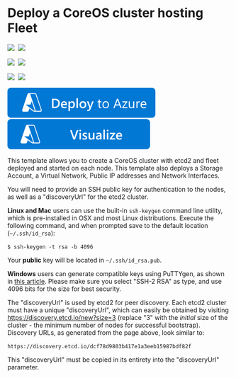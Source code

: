 # Deploy a CoreOS cluster hosting Fleet

<IMG SRC="https://azurequickstartsservice.blob.core.windows.net/badges/coreos-with-fleet-multivm/PublicLastTestDate.svg" />&nbsp;
<IMG SRC="https://azurequickstartsservice.blob.core.windows.net/badges/coreos-with-fleet-multivm/PublicDeployment.svg" />&nbsp;

<IMG SRC="https://azurequickstartsservice.blob.core.windows.net/badges/coreos-with-fleet-multivm/FairfaxLastTestDate.svg" />&nbsp;
<IMG SRC="https://azurequickstartsservice.blob.core.windows.net/badges/coreos-with-fleet-multivm/FairfaxDeployment.svg" />&nbsp;

<IMG SRC="https://azurequickstartsservice.blob.core.windows.net/badges/coreos-with-fleet-multivm/BestPracticeResult.svg" />&nbsp;
<IMG SRC="https://azurequickstartsservice.blob.core.windows.net/badges/coreos-with-fleet-multivm/CredScanResult.svg" />&nbsp;

[![Deploy to Azure](https://raw.githubusercontent.com/Azure/azure-quickstart-templates/master/1-CONTRIBUTION-GUIDE/images/deploytoazure.svg)](https://portal.azure.com/#create/Microsoft.Template/uri/https%3A%2F%2Fraw.githubusercontent.com%2FAzure%2Fazure-quickstart-templates%2Fmaster%2Fcoreos-with-fleet-multivm%2Fazuredeploy.json)
[![Visualize](https://raw.githubusercontent.com/Azure/azure-quickstart-templates/master/1-CONTRIBUTION-GUIDE/images/visualizebutton.svg)](http://armviz.io/#/?load=https%3A%2F%2Fraw.githubusercontent.com%2FAzure%2Fazure-quickstart-templates%2Fmaster%2Fcoreos-with-fleet-multivm%2Fazuredeploy.json)


This template allows you to create a CoreOS cluster with etcd2 and fleet deployed and started on each node. This template also deploys a Storage Account, a Virtual Network, Public IP addresses and Network Interfaces.

You will need to provide an SSH public key for authentication to the nodes, as well as a "discoveryUrl" for the etcd2 cluster.

**Linux and Mac** users can use the built-in `ssh-keygen` command line utility, which is pre-installed in OSX and most Linux distributions. Execute the following command, and when prompted save to the default location (`~/.ssh/id_rsa`):

    $ ssh-keygen -t rsa -b 4096

Your **public** key will be located in `~/.ssh/id_rsa.pub`.

**Windows** users can generate compatible keys using PuTTYgen, as shown in [this article](https://winscp.net/eng/docs/ui_puttygen). Please make sure you select "SSH-2 RSA" as type, and use 4096 bits for the size for best security.

The "discoveryUrl" is used by etcd2 for peer discovery. Each etcd2 cluster must have a unique "discoveryUrl", which can easily be obtained by visiting https://discovery.etcd.io/new?size=3 (replace "3" with the *initial* size of the cluster - the minimum number of nodes for successful bootstrap). Discovery URLs, as generated from the page above, look similar to:

    https://discovery.etcd.io/dcf78d9803b417e1a3eeb15987bdf82f

This "discoveryUrl" must be copied in its entirety into the "discoveryUrl" parameter.

